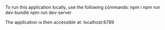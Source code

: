 To run this application locally, use the following commands:
npm i
npm run dev-bundle
npm run dev-server

The application is then accessible at:
localhost:6789
